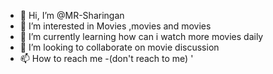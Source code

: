 - 👋 Hi, I’m @MR-Sharingan
- 👀 I’m interested in Movies ,movies and movies
- 🌱 I’m currently learning how can i watch more movies daily
- 💞️ I’m looking to collaborate on movie discussion
- 📫 How to reach me -(don't reach to me)
'
<!---
MR-Sharingan/MR-Sharingan is a ✨ special ✨ repository because its `README.md` (this file) appears on your GitHub profile.
You can click the Preview link to take a look at your changes.
--->
